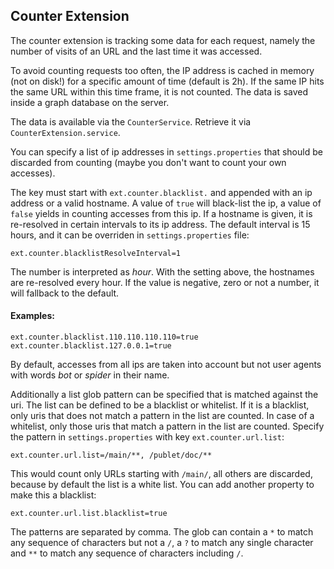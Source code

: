 ## Counter Extension

The counter extension is tracking some data for each request, namely the
number of visits of an URL and the last time it was accessed.

To avoid counting requests too often, the IP address is cached in memory (not
on disk!) for a specific amount of time (default is 2h). If the same IP hits
the same URL within this time frame, it is not counted. The data is saved
inside a graph database on the server.

The data is available via the `CounterService`. Retrieve it via
`CounterExtension.service`.

You can specify a list of ip addresses in `settings.properties` that should
be discarded from counting (maybe you don't want to count your own accesses).

The key must start with `ext.counter.blacklist.` and appended with an ip address
or a valid hostname. A value of `true` will black-list the ip, a value of `false`
yields in counting accesses from this ip. If a hostname is given, it is re-resolved
in certain intervals to its ip address. The default interval is 15 hours, and it
can be overriden in `settings.properties` file:

    ext.counter.blacklistResolveInterval=1

The number is interpreted as _hour_. With the setting above, the hostnames are
re-resolved every hour. If the value is negative, zero or not a number, it will
fallback to the default.

#### Examples:

    ext.counter.blacklist.110.110.110.110=true
    ext.counter.blacklist.127.0.0.1=true

By default, accesses from all ips are taken into account but not user agents
with words _bot_ or _spider_ in their name.

Additionally a list glob pattern can be specified that is matched against the uri.
The list can be defined to be a blacklist or whitelist. If it is a blacklist, only
uris that does not match a pattern in the list are counted. In case of a whitelist,
only those uris that match a pattern in the list are counted. Specify the pattern
in `settings.properties` with key `ext.counter.url.list`:

    ext.counter.url.list=/main/**, /publet/doc/**

This would count only URLs starting with `/main/`, all others are discarded, because
by default the list is a white list. You can add another property to make this a
blacklist:

    ext.counter.url.list.blacklist=true

The patterns are separated by comma. The glob can contain a `*` to match any sequence
of characters but not a `/`, a `?` to match any single character and `**` to match any
sequence of characters including `/`.
